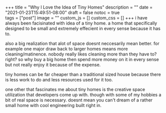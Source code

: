+++
title = "Why I Love the Idea of Tiny Homes"
description = ""
date = "2021-01-23T15:49:51-08:00"
draft = false
notoc = true  
tags = ["post"]
image = ""
custom_js = []
custom_css = []
+++
i have always been facisinated with idea of a tiny home. 
a home that specifically designed to be small and extremely effecient in every sense because it has to.

<!--more-->

also a big realization that alot of space doesnt neccesarily mean better. 
for example one major draw back to larger homes means more cleaning/matinence. 
nobody really likes cleaning more than they have to? right? 
so why buy a big home then spend more money on it in every sense but not really enjoy it because of the expense. 

tiny homes can be far cheaper than a traditional sized house because there is less work to do and less resources used for it too. 

one other that fascinates me about tiny homes is the creative space utilization that developers come up with. 
though with some of my hobbies a bit of real space is necessary. 
doesnt mean you can't dream of a rather small home with cool engineering built right in.